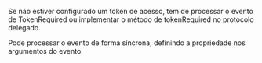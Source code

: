 Se não estiver configurado um token de acesso, tem de processar o evento de TokenRequired ou implementar o método de tokenRequired no protocolo delegado.

Pode processar o evento de forma síncrona, definindo a propriedade nos argumentos do evento.
